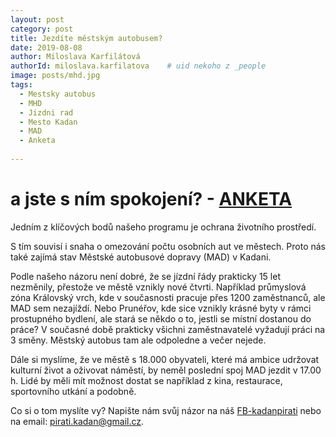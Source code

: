```yaml
---
layout: post
category: post
title: Jezdíte městským autobusem?    
date: 2019-08-08
author: Miloslava Karfilátová
authorId: miloslava.karfilatova    # uid nekoho z _people
image: posts/mhd.jpg
tags:
  - Mestsky autobus
  - MHD
  - Jizdni rad
  - Mesto Kadan
  - MAD
  - Anketa
  
---
```


# a jste s ním spokojení? - [ANKETA](https://www.survio.com/survey/d/Y3K3A0Y6C3N8Q3N6E) 


Jedním z klíčových bodů našeho programu je ochrana životního prostředí. 

S tím souvisí i snaha o omezování počtu osobních aut ve městech. Proto nás také zajímá stav Městské autobusové dopravy (MAD) v Kadani.

Podle našeho názoru není dobré, že se jízdní řády prakticky 15 let nezměnily, přestože ve městě vznikly nové čtvrti. 
Například průmyslová zóna Královský vrch, kde v současnosti pracuje přes 1200 zaměstnanců, ale MAD sem nezajíždí. 
Nebo Prunéřov, kde sice vznikly krásné byty v rámci prostupného bydlení, ale stará se někdo o to, jestli se místní dostanou do práce? 
V současné době prakticky všichni zaměstnavatelé vyžadují práci na 3 směny. Městský autobus tam ale odpoledne a večer nejede.

Dále si myslíme, že ve městě s 18.000 obyvateli, které má ambice udržovat kulturní život a oživovat náměstí, by neměl poslední spoj MAD jezdit v 17.00 h. 
Lidé by měli mít možnost dostat se například z kina, restaurace, sportovního utkání a podobně. 

Co si o tom myslíte vy? Napište nám svůj názor na náš [FB-kadanpirati](https://www.facebook.com/kadanpirati/?ref=bookmarks) nebo na email: pirati.kadan@gmail.cz.

